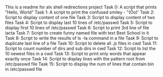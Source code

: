 This is a readme for alx shell redirections project
Task 0: A script that prints "Hello, World"
Task 1: A script to print the confused smiley - "(Ôo)'
Task 2: Script to display content of one file
Task 3: Script to display content of two files
Task 4: Script to display last 10 lines of /etc/passwd
Task 5: Script to display first 10 lines of /etc/passwd
Task 6: Script to print 3rd line of file iacta
Task 7: Script to create funny named file with text Best School in it
Task 8: Script to write the results of ls -la command in a file
Task 9: Script to duplicate last line of a file
Task 10: Script to delete all .js files in cwd
Task 11: Script to count number of dirs and sub dirs in cwd
Task 12: Script to list the 10 newest files in a cwd
Task 13: Script to print only words that appear exactly once
Task 14: Script to display lines with the pattern root from /etc/passwd file
Task 15: Script to display the num of lines that contain bin in /etc/passwd file
